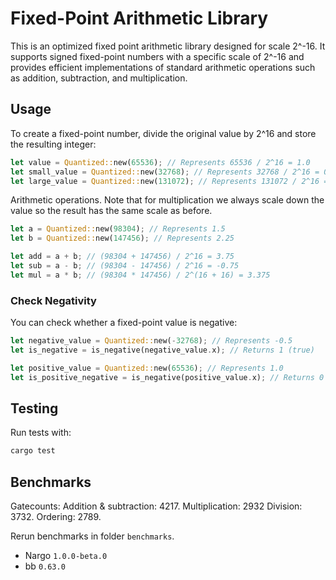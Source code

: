 # Fixed-Point Arithmetic Library

This is an optimized fixed point arithmetic library designed for scale 2^-16. It supports signed fixed-point numbers with a specific scale of 2^-16 and provides efficient implementations of standard arithmetic operations such as addition, subtraction, and multiplication.

## Usage


To create a fixed-point number, divide the original value by 2^16 and store the resulting integer:
```rust
let value = Quantized::new(65536); // Represents 65536 / 2^16 = 1.0
let small_value = Quantized::new(32768); // Represents 32768 / 2^16 = 0.5
let large_value = Quantized::new(131072); // Represents 131072 / 2^16 = 2.0
```

Arithmetic operations. Note that for multiplication we always scale down the value so the result has the same scale as before. 

```rust
let a = Quantized::new(98304); // Represents 1.5
let b = Quantized::new(147456); // Represents 2.25

let add = a + b; // (98304 + 147456) / 2^16 = 3.75
let sub = a - b; // (98304 - 147456) / 2^16 = -0.75
let mul = a * b; // (98304 * 147456) / 2^(16 + 16) = 3.375
```

### Check Negativity
You can check whether a fixed-point value is negative:
```rust
let negative_value = Quantized::new(-32768); // Represents -0.5
let is_negative = is_negative(negative_value.x); // Returns 1 (true)

let positive_value = Quantized::new(65536); // Represents 1.0
let is_positive_negative = is_negative(positive_value.x); // Returns 0 (false)
```

## Testing

Run tests with:
```bash
cargo test
```

## Benchmarks

Gatecounts: 
Addition & subtraction: 4217.
Multiplication: 2932
Division: 3732.
Ordering: 2789. 

Rerun benchmarks in folder `benchmarks`.

- Nargo `1.0.0-beta.0`
- bb `0.63.0`